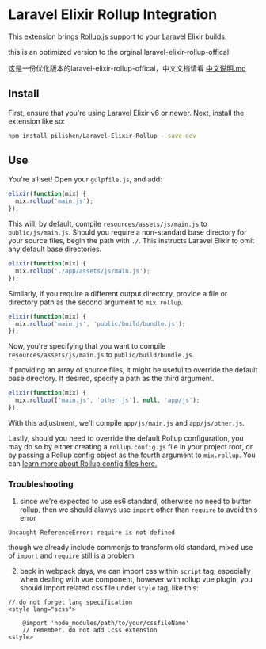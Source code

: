 # Laravel Elixir Rollup Integration

This extension brings [Rollup.js](http://rollupjs.org/) support to your Laravel Elixir builds. 

this is an optimized version to the orginal laravel-elixir-rollup-offical

这是一份优化版本的laravel-elixir-rollup-offical，中文文档请看 [中文说明.md](https://github.com/pilishen/Laravel-Elixir-Rollup/blob/master/%E4%B8%AD%E6%96%87%E8%AF%B4%E6%98%8E.md) 

## Install

First, ensure that you're using Laravel Elixir v6 or newer. Next, install the extension like so:

```bash
npm install pilishen/Laravel-Elixir-Rollup --save-dev
```

## Use

You're all set! Open your `gulpfile.js`, and add:

```js
elixir(function(mix) {
  mix.rollup('main.js');
});
```

This will, by default, compile `resources/assets/js/main.js` to `public/js/main.js`. Should you require a non-standard base directory for your 
source files, begin the path with `./`. This instructs Laravel Elixir to omit any default base directories.

```js
elixir(function(mix) {
  mix.rollup('./app/assets/js/main.js');
});
```

Similarly, if you require a different output directory, provide a file or directory path as the second argument to `mix.rollup`.

```js
elixir(function(mix) {
  mix.rollup('main.js', 'public/build/bundle.js');
});
```

Now, you're specifying that you want to compile `resources/assets/js/main.js` to `public/build/bundle.js`.

If providing an array of source files, it might be useful to override the default base directory. If desired, specify a path as the third argument.


```js
elixir(function(mix) {
  mix.rollup(['main.js', 'other.js'], null, 'app/js');
});
```

With this adjustment, we'll compile `app/js/main.js` and `app/js/other.js`.

Lastly, should you need to override the default Rollup configuration, you may do so by either creating a `rollup.config.js` file in your project root, 
or by passing a Rollup config object as the fourth argument to `mix.rollup`. You can [learn more about Rollup config files here.](http://rollupjs.org/guide/#using-config-files)

### Troubleshooting
1. since we're expected to use es6 standard, otherwise no need to butter rollup, then we should alawys use `import` other than `require` to avoid this error
```
Uncaught ReferenceError: require is not defined
```
though we already include commonjs to transform old standard, mixed use of `import` and `require` still is a problem

2. back in webpack days, we can import css within `script` tag, especially when dealing with vue component, however with rollup vue plugin, you should import related css file under `style` tag, like this:
```
// do not forget lang specification
<style lang="scss">

    @import 'node_modules/path/to/your/cssfileName'
    // remember, do not add .css extension
<style>
```